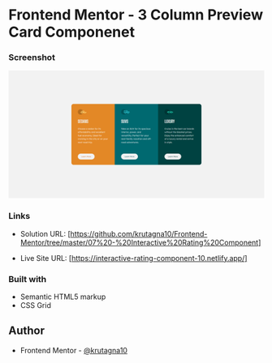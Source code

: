 # Frontend Mentor - 3 Column Preview Card Componenet

### Screenshot

![](Screenshot/Screenshot.png)

### Links

- Solution URL: [https://github.com/krutagna10/Frontend-Mentor/tree/master/07%20-%20Interactive%20Rating%20Component]

- Live Site URL: [https://interactive-rating-component-10.netlify.app/]

### Built with

- Semantic HTML5 markup
- CSS Grid

## Author
- Frontend Mentor - [@krutagna10](https://www.frontendmentor.io/profile/krutagna10)



